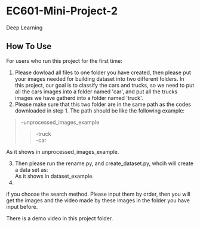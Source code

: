 # EC601-Mini-Project-2
Deep Learning  

How To Use
---
For users who run this project for the first time:  
1. Please dowload all files to one folder you have created, then please put your images needed for building dataset into two different folders. In this project, our goal is to classify the cars and trucks, so we need to put all the cars images into a folder named 'car', and put all the trucks images we have gatherd into a folder named 'truck'. 
2. Please make sure that this two folder are in the same path as the codes downloaded in step 1. The path should be like the following example:    
>-unprocessed_images_example  
>>-truck  
>>-car  
  
  As it shows in unprocessed_images_example. 

3. Then please run the rename.py, and create_dataset.py, whcih will create a data set as:  
As it shows in dataset_example.  
4. 
  

if you choose the search method. Please input them by order, then you will get the images and the video made by these images in the folder you have input before.  

There is a demo video in this project folder.<br><br>
